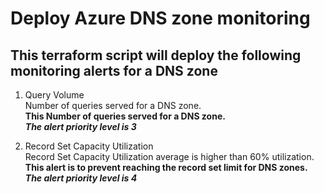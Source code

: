 # Deploy Azure DNS zone monitoring
## This terraform script will deploy the following monitoring alerts for a DNS zone

1. Query Volume  
Number of queries served for a DNS zone.  
**This Number of queries served for a DNS zone.**  
***The alert priority level is 3***  

2. Record Set Capacity Utilization  
Record Set Capacity Utilization average is higher than 60% utilization.  
**This alert is to prevent reaching the record set limit for DNS zones.**  
***The alert priority level is 4***  
